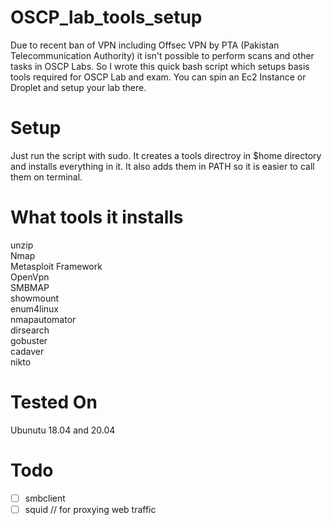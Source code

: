 # OSCP_lab_tools_setup
Due to recent ban of VPN including Offsec VPN by PTA (Pakistan Telecommunication Authority) it isn't possible to perform scans and other tasks in OSCP Labs. So I wrote this quick bash script which setups basis tools required for OSCP Lab and exam. You can spin an Ec2 Instance or Droplet and setup your lab there. 

# Setup
Just run the script with sudo. It creates a tools directroy in $home directory and installs everything in it. It also adds them in PATH so it is easier to call them on terminal.

# What tools it installs
unzip  
Nmap  
Metasploit Framework  
OpenVpn  
SMBMAP  
showmount  
enum4linux  
nmapautomator  
dirsearch  
gobuster  
cadaver  
nikto  

# Tested On
Ubunutu 18.04 and 20.04

# Todo
- [ ] smbclient
- [ ] squid // for proxying web traffic 
